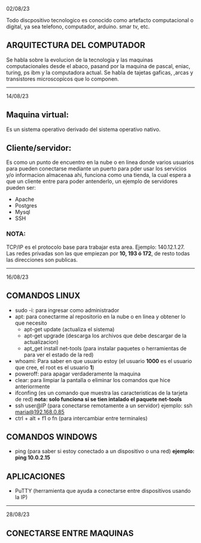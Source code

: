 02/08/23

Todo discpositivo tecnologico es conocido como artefacto computacional o digital, ya sea telefono, computador, arduino. smar tv, etc.

## ARQUITECTURA DEL COMPUTADOR
Se habla sobre la evolucion de la tecnologia y las maquinas computacionales desde el abaco, pasand por la maquina de pascal, eniac, turing, ps ibm y la computadora actual.
Se habla de tajetas gaficas, ,arcas y transistores microscopicos que lo componen. 

__________________
14/08/23

## Maquina virtual:
Es un sistema operativo derivado del sistema operativo nativo.

## Cliente/servidor:
Es como un punto de encuentro en la nube o en linea donde varios usuarios para pueden conectarse mediante un puerto para pder usar los servicios y/o informacion almacenaa ahi, funciona como una tienda, la cual espera a que un cliente entre para poder antenderlo, un ejemplo de servidores pueden ser: 
  * Apache
  * Postgres
  * Mysql
  * SSH

### NOTA:
TCP/IP es el protocolo base para trabajar esta area. Ejemplo: 140.12.1.27. 
Las redes privadas son las que empiezan por **10, 193 ó 172**, de resto todas las direcciones son publicas.

__________________
16/08/23

## COMANDOS LINUX
* sudo -i: para ingresar como administrador
* apt: para conectarme al repositorio en la nube o en linea y obtener lo que necesito
  * apt-get update (actualiza el sistema)
  * apt-get upgrade (descarga los archivos que debe descargar de la actualizacion)
  * apt_get install net-tools (para instalar paquetes o herramientas de para ver el estado de la red)
* whoami: Para saber en que usuario estoy (el usuario **1000** es el usuario que cree, el root es el usuario **1**)
* poweroff: para apagar verdaderamente la maquina
* clear: para limpiar la pantalla o eliminar los comandos que hice anteriormente
* ifconfing (es un comando que muestra las caracteristicas de la tarjeta de red) __nota: solo funciona si se tien intalado el paquete net-tools__
* ssh user@IP (para conectarse remotamente a un servidor) ejemplo: ssh maria@192.168.0.85
* ctrl + alt + f1 o fn (para intercambiar entre terminales)

## COMANDOS WINDOWS
* ping (para saber si estoy conectado a un dispositivo o una red) __ejemplo: ping 10.0.2.15__

## APLICACIONES 
* PuTTY (herramienta que ayuda a conectarse entre dispositivos usando la IP)

_____________________
28/08/23

## CONECTARSE ENTRE MAQUINAS

